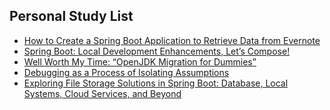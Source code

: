 ## Personal Study List
<!-- BLOG-POST-LIST:START -->
- [How to Create a Spring Boot Application to Retrieve Data from Evernote](https://foojay.io/today/how-to-create-a-spring-boot-application-to-retrieve-data-from-evernote/)
- [Spring Boot: Local Development Enhancements, Let’s Compose!](https://foojay.io/today/spring-boot-local-development-enhancements-lets-compose/)
- [Well Worth My Time: “OpenJDK Migration for Dummies”](https://foojay.io/today/well-worth-my-time-openjdk-migration-for-dummies/)
- [Debugging as a Process of Isolating Assumptions](https://foojay.io/today/debugging-as-a-process-of-isolating-assumptions/)
- [Exploring File Storage Solutions in Spring Boot: Database, Local Systems, Cloud Services, and Beyond](https://foojay.io/today/exploring-file-storage-solutions-in-spring-boot-database-local-systems-cloud-services-and-beyond/)
<!-- BLOG-POST-LIST:END -->  

